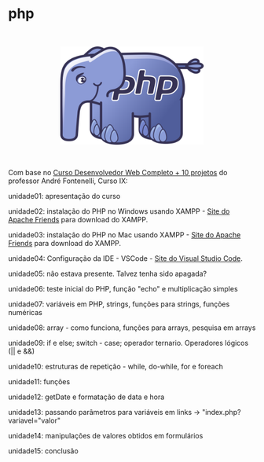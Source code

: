 # php
<br>

<p align="center">
<img src="img/Webysther_20160423_-_Elephpant.svg" height="200">
</p>

<br>

Com base no [Curso Desenvolvedor Web Completo + 10 projetos](https://www.udemy.com/course/curso-desenvolvedor-web-completo/) do professor André Fontenelli, Curso IX:

unidade01: apresentação do curso

unidade02: instalação do PHP no Windows usando XAMPP - [Site do Apache Friends](https://www.apachefriends.org/pt_br/index.html) para download do XAMPP.

unidade03: instalação do PHP no Mac usando XAMPP - [Site do Apache Friends](https://www.apachefriends.org/pt_br/index.html) para download do XAMPP.

unidade04: Configuração da IDE - VSCode - [Site do Visual Studio Code](https://code.visualstudio.com/).

unidade05: não estava presente. Talvez tenha sido apagada?

unidade06: teste inicial do PHP, função "echo" e multiplicação simples

unidade07: variáveis em PHP, strings, funções para strings, funções numéricas

unidade08: array - como funciona, funções para arrays, pesquisa em arrays

unidade09: if e else; switch - case; operador ternario. Operadores lógicos (|| e &&)

unidade10: estruturas de repetição - while, do-while, for e foreach

unidade11: funções

unidade12: getDate e formatação de data e hora

unidade13: passando parâmetros para variáveis em links -> "index.php?variavel="valor"

unidade14: manipulações de valores obtidos em formulários

unidade15: conclusão